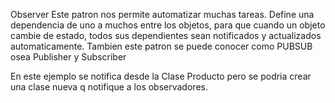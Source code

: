 Observer
Este patron nos permite automatizar muchas tareas.
Define una dependencia de uno a muchos entre los objetos, para que cuando un objeto cambie de estado, todos sus dependientes sean notificados y actualizados automaticamente.
Tambien este patron se puede conocer como PUBSUB osea Publisher y Subscriber

En este ejemplo se notifica desde la Clase Producto pero se podria crear una clase nueva q notifique a los observadores.